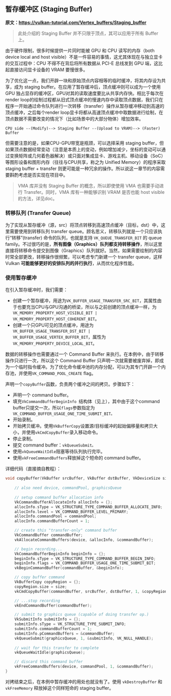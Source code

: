 ## 暂存缓冲区 (Staging Buffer)

**原文：https://vulkan-tutorial.com/Vertex_buffers/Staging_buffer**

> 此处介绍的 Staging Buffer 并不只限于顶点，其可以应用于所有 Buffer 上。

由于硬件限制，很多时候提供一片同时能被 GPU 和 CPU 读写的内存（both device local and host visible）不是一件容易的事情，这尤其体现在与独立显卡的交互过程中：CPU 不得不在背后将所有数据从 PCI-E 总线发到 GPU 端，这比起直接访问显卡设备的 VRAM 要慢很多。

为了优化这一点，我们开辟一块和原始顶点内容相等的临时缓冲，将其内存设为共享，成为 staging buffer。在应用了暂存缓冲后，顶点缓冲则可以成为一个使用 GPU 独占显存的缓冲区，GPU对其的读取速度要比从共享内存快。相比于每次在render loop的绘制过程都从旧式顶点缓冲的慢速内存中读取顶点数据，我们只在程序一开始通过命令队列进行一次转移（transfer）操作从暂存缓冲移动到高速的顶点缓冲，之后每个render loop显卡将都从高速顶点缓冲中取数据进行绘制，在顶点数据不需要改变的情况下（比如场景中的大部分物体）增加效率。

```
CPU side --(Modify)--> Staging Buffer --(Upload to VRAM)--> (Faster) Buffer
```

但需要注意的是，如果CPU-GPU带宽是瓶颈，可以选择采用 staging buffer，但如果顶点数据经常变动（注意是本质上的变动，例如增加减少，坐标的变动可以通过变换矩阵或几何着色器解决）或只面对集成显卡、游戏主机、移动设备（SoC）等图形设备和图形内存（往往与CPU共享，称之为 Unified Memory）的程序采取 staging buffer + transfer 则更可能是一种冗余的操作。所以说这一章节的内容需要斟酌考虑是否实现在项目中。

> VMA 库并没有 Staging Buffer 的概念，所以即使使用 VMA 也需要手动进行 Transfer。同时，VMA 库有一种能够识别 VRAM 是否也能 host visible 的方法，详见doc。



### 转移队列 (Transfer Queue)

为了实现从暂存缓冲（源，src）将顶点转移到高速顶点缓冲（目标，dst）中，这里需要使用到转移队列 transfer queue。顾名思义，转移队列就是一个只应该执行“转移”(transfer) 命令的队列，也就是支持 `VK_QUEUE_TRANSFER_BIT` 的 queue family。不过很巧的是，**所有图像（Graphics）队列都支持转移操作**，所以这里直接将转移命令提交到图像（Graphics）队列就好。当然，如果需要绘制的内容时常全部更改，转移操作很频繁，可以考虑专门新建一个 transfer queue，这样 Vulkan **可能能够更好的安排队列的并行执行**，从而优化程序性能。



### 使用暂存缓冲

在引入暂存缓冲时，我们需要：

* 创建一个暂存缓冲，用途为`VK_BUFFER_USAGE_TRANSFER_SRC_BIT`，其属性由于也要充当CPU与GPU沟通的桥梁，所以与之前创建的顶点缓冲一样，为`VK_MEMORY_PROPERTY_HOST_VISIBLE_BIT | VK_MEMORY_PROPERTY_HOST_COHERENT_BIT`。
* 创建一个只GPU可见的顶点缓冲，用途为`VK_BUFFER_USAGE_TRANSFER_DST_BIT | VK_BUFFER_USAGE_VERTEX_BUFFER_BIT`，属性为`VK_MEMORY_PROPERTY_DEVICE_LOCAL_BIT`。

数据的转移操作也需要通过一个 Command Buffer 来执行。在本例中，由于转移操作只进行一次，所以这个 Command Buffer 只声明一次就需要被废弃掉，即成为一个临时指令缓冲。为了优化命令缓冲池的内存分配，可以为其专门开辟一个内存池，并使用`VK_COMMAND_POOL_CREATE` flag。

声明一个`copyBuffer`函数，负责两个缓冲之间的拷贝。步骤如下：

- 声明一个 command buffer。
- 填充`VkCommandBufferBeginInfo `结构体（见上），其中由于这个command buffer只提交一次，所以`flags`参数指定为`VK_COMMAND_BUFFER_USAGE_ONE_TIME_SUBMIT_BIT。`
- 开始录制。
- 开始拷贝缓冲。使用`VkBufferCopy`设置源/目标缓冲的起始偏移量和拷贝大小，并使用`vkCmdCopyBuffer`录入移动命令。
- 停止录制。
- 提交 command buffer：`vkQueueSubmit。`
- 使用`vkQueueWaitIdle`阻塞等待队列执行完毕。
- 使用`vkFreeCommandBuffers`释放掉这个短命的 command buffer。

详细代码（直接摘自教程）：

```cpp
void copyBuffer(VkBuffer srcBuffer, VkBuffer dstBuffer, VkDeviceSize size) {
    
    // also need device, commandPool, graphicsQueue
    
    // setup command buffer allocation info
    VkCommandBufferAllocateInfo allocInfo = {};
    allocInfo.sType = VK_STRUCTURE_TYPE_COMMAND_BUFFER_ALLOCATE_INFO;
    allocInfo.level = VK_COMMAND_BUFFER_LEVEL_PRIMARY;
    allocInfo.commandPool = commandPool;
    allocInfo.commandBufferCount = 1;

    // create this "transfer-only" command buffer
    VkCommandBuffer commandBuffer;
    vkAllocateCommandBuffers(device, &allocInfo, &commandBuffer);

    // begin recording...
    VkCommandBufferBeginInfo beginInfo = {};
    beginInfo.sType = VK_STRUCTURE_TYPE_COMMAND_BUFFER_BEGIN_INFO;
    beginInfo.flags = VK_COMMAND_BUFFER_USAGE_ONE_TIME_SUBMIT_BIT;
    vkBeginCommandBuffer(commandBuffer, &beginInfo);

    // copy buffer command
    VkBufferCopy copyRegion = {};
    copyRegion.size = size;
    vkCmdCopyBuffer(commandBuffer, srcBuffer, dstBuffer, 1, &copyRegion);

    // ...stop recording
    vkEndCommandBuffer(commandBuffer);

    // submit to graphics queue (capable of doing transfer op.)
    VkSubmitInfo submitInfo = {};
    submitInfo.sType = VK_STRUCTURE_TYPE_SUBMIT_INFO;
    submitInfo.commandBufferCount = 1;
    submitInfo.pCommandBuffers = &commandBuffer;
    vkQueueSubmit(graphicsQueue, 1, &submitInfo, VK_NULL_HANDLE);
    
    // wait for this transfer to complete
    vkQueueWaitIdle(graphicsQueue);

    // discard this command buffer
    vkFreeCommandBuffers(device, commandPool, 1, &commandBuffer);
}
```

对拷结束之后，在本例中暂存缓冲的用处也就没有了。使用 `vkDestroyBuffer` 和 `vkFreeMemory` 释放掉这个同样短命的 staging buffer。
